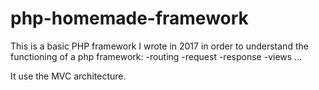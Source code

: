 # php-homemade-framework

This is a basic PHP framework I wrote in 2017 in order to understand the functioning of a php framework: 
-routing 
-request
-response 
-views ...

It use the MVC architecture.
